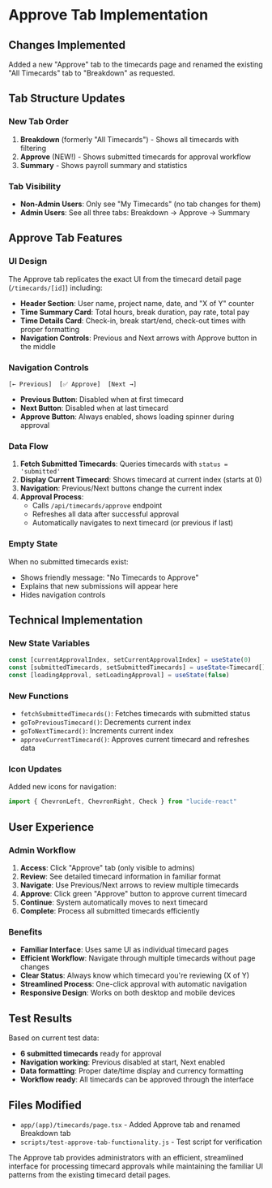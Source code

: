 # Approve Tab Implementation

## Changes Implemented
Added a new "Approve" tab to the timecards page and renamed the existing "All Timecards" tab to "Breakdown" as requested.

## Tab Structure Updates

### New Tab Order
1. **Breakdown** (formerly "All Timecards") - Shows all timecards with filtering
2. **Approve** (NEW!) - Shows submitted timecards for approval workflow  
3. **Summary** - Shows payroll summary and statistics

### Tab Visibility
- **Non-Admin Users**: Only see "My Timecards" (no tab changes for them)
- **Admin Users**: See all three tabs: Breakdown → Approve → Summary

## Approve Tab Features

### UI Design
The Approve tab replicates the exact UI from the timecard detail page (`/timecards/[id]`) including:

- **Header Section**: User name, project name, date, and "X of Y" counter
- **Time Summary Card**: Total hours, break duration, pay rate, total pay
- **Time Details Card**: Check-in, break start/end, check-out times with proper formatting
- **Navigation Controls**: Previous and Next arrows with Approve button in the middle

### Navigation Controls
```
[← Previous]  [✅ Approve]  [Next →]
```

- **Previous Button**: Disabled when at first timecard
- **Next Button**: Disabled when at last timecard  
- **Approve Button**: Always enabled, shows loading spinner during approval

### Data Flow
1. **Fetch Submitted Timecards**: Queries timecards with `status = 'submitted'`
2. **Display Current Timecard**: Shows timecard at current index (starts at 0)
3. **Navigation**: Previous/Next buttons change the current index
4. **Approval Process**: 
   - Calls `/api/timecards/approve` endpoint
   - Refreshes all data after successful approval
   - Automatically navigates to next timecard (or previous if last)

### Empty State
When no submitted timecards exist:
- Shows friendly message: "No Timecards to Approve"
- Explains that new submissions will appear here
- Hides navigation controls

## Technical Implementation

### New State Variables
```typescript
const [currentApprovalIndex, setCurrentApprovalIndex] = useState(0)
const [submittedTimecards, setSubmittedTimecards] = useState<Timecard[]>([])
const [loadingApproval, setLoadingApproval] = useState(false)
```

### New Functions
- `fetchSubmittedTimecards()`: Fetches timecards with submitted status
- `goToPreviousTimecard()`: Decrements current index
- `goToNextTimecard()`: Increments current index  
- `approveCurrentTimecard()`: Approves current timecard and refreshes data

### Icon Updates
Added new icons for navigation:
```typescript
import { ChevronLeft, ChevronRight, Check } from "lucide-react"
```

## User Experience

### Admin Workflow
1. **Access**: Click "Approve" tab (only visible to admins)
2. **Review**: See detailed timecard information in familiar format
3. **Navigate**: Use Previous/Next arrows to review multiple timecards
4. **Approve**: Click green "Approve" button to approve current timecard
5. **Continue**: System automatically moves to next timecard
6. **Complete**: Process all submitted timecards efficiently

### Benefits
- **Familiar Interface**: Uses same UI as individual timecard pages
- **Efficient Workflow**: Navigate through multiple timecards without page changes
- **Clear Status**: Always know which timecard you're reviewing (X of Y)
- **Streamlined Process**: One-click approval with automatic navigation
- **Responsive Design**: Works on both desktop and mobile devices

## Test Results
Based on current test data:
- **6 submitted timecards** ready for approval
- **Navigation working**: Previous disabled at start, Next enabled
- **Data formatting**: Proper date/time display and currency formatting
- **Workflow ready**: All timecards can be approved through the interface

## Files Modified
- `app/(app)/timecards/page.tsx` - Added Approve tab and renamed Breakdown tab
- `scripts/test-approve-tab-functionality.js` - Test script for verification

The Approve tab provides administrators with an efficient, streamlined interface for processing timecard approvals while maintaining the familiar UI patterns from the existing timecard detail pages.